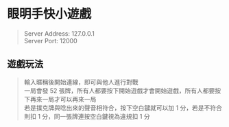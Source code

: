 # 眼明手快小遊戲

> Server Address: 127.0.0.1  
> Server Port: 12000

## 遊戲玩法

> 輸入暱稱後開始連線，即可與他人進行對戰  
> 一局會發 52 張牌，所有人都要按下開始遊戲才會開始遊戲，所有人都要按下再來一局才可以再來一局  
> 若是撲克牌與唸出來的聲音相符合，按下空白鍵就可以加 1 分，若是不符合則扣 1 分，同一張牌連按空白鍵視為違規扣 1 分
